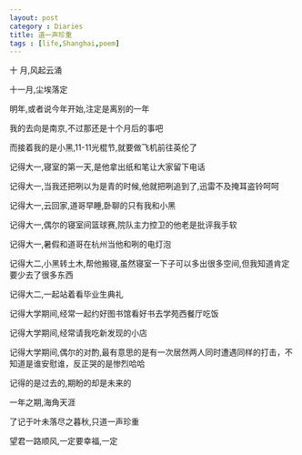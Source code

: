 ```yaml
---
layout: post
category : Diaries
title: 道一声珍重
tags : [life,Shanghai,poem]
---
```



十  月,风起云涌
 
十一月,尘埃落定
 
明年,或者说今年开始,注定是离别的一年
 
我的去向是南京,不过那还是十个月后的事吧
 
而接着我的是小黑,11-11光棍节,就要做飞机前往英伦了
 
记得大一,寝室的第一天,是他拿出纸和笔让大家留下电话
 
记得大一,当我还把咧以为是青的时候,他就把咧追到了,迅雷不及掩耳盗铃呵呵
 
记得大一,云回家,道哥早睡,卧聊的只有我和小黑
 
记得大一,偶尔的寝室间篮球赛,院队主力控卫的他老是批评我手软
 
记得大一,暑假和道哥在杭州当他和咧的电灯泡
 
记得大二,小黑转土木,帮他搬寝,虽然寝室一下子可以多出很多空间,但我知道肯定要少去了很多东西
 
记得大二,一起站着看毕业生典礼
 
记得大学期间,经常一起约好图书馆看好书去学苑西餐厅吃饭
 
记得大学期间,经常请我吃新发现的小店
 
记得大学期间,偶尔的对酌,最有意思的是有一次居然两人同时遭遇同样的打击，不知道是谁安慰谁，反正哭的是惨烈哈哈
 
记得的是过去的,期盼的却是未来的
 
一年之期,海角天涯
 
了记于叶未落尽之暮秋,只道一声珍重
 
望君一路顺风,一定要幸福,一定 
 
